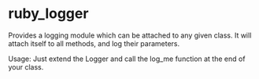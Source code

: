 # ruby_logger
Provides a logging module which can be attached to any given class. It will attach itself to all methods, and log their parameters.

Usage: Just extend the Logger and call the log_me function at the end of your class.
